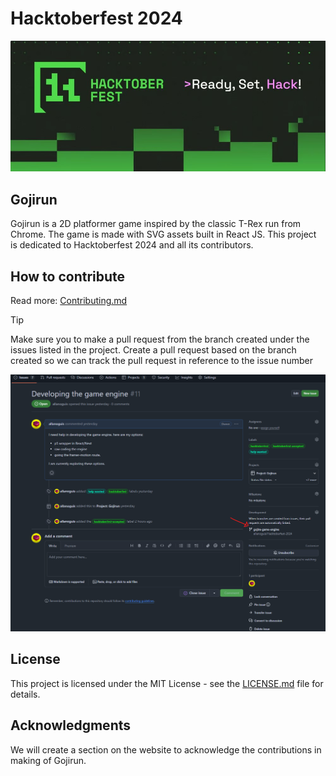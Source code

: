 # Hacktoberfest 2024

![Hactoberfest 2024](/images/hacktoberfest.jpg)

## Gojirun

Gojirun is a 2D platformer game inspired by the classic T-Rex run from Chrome. The game is made with SVG assets built in React JS. This project is dedicated to Hacktoberfest 2024 and all its contributors.

## How to contribute

Read more:
[Contributing.md](/Contributing.md)

> [!TIP]
> Make sure you to make a pull request from the branch created under the issues listed in the project.
> Create a pull request based on the branch created so we can track the pull request in reference to the issue number

![alt text](image.png)

## License

This project is licensed under the MIT License - see the [LICENSE.md](LICENSE.md) file for details.

## Acknowledgments

We will create a section on the website to acknowledge the contributions in making of Gojirun.
